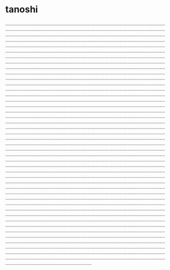 # tanoshi
...................................................................................................................................................................................................................................................................................................................................................................................................................................................................................................................................................................................................................................................................................................................................................................................................................................................................................................................................................................................................................................................................................................................................................................................................................................................................................................................................................................................................................................................................................................................................................................................................................................................................................................................................................................................................................................................................................................................................................................................................................................................................................................................................................................................................................................................................................................................................................................................................................................................................................................................................................................................................................................................................................................................................................................................................................................................................................................................................................................................................................................................................................................................................................................................................................................................................................................................................................................................................................................................................................................................................................................................................................................................................................................................................................................................................................................................................................................................................................................................................................................................................................................................................................................................................................................................................................................................................................................................................................................................................................................................................................................................................................................................................................................................................................................................................................................................................................................................................................................................................................................................................................................................................................................................................................................................................................................................................................................................................................................................................................................................................................................................................................................................................................................................................................